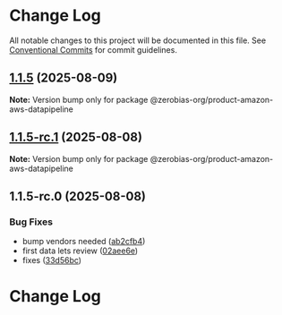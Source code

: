 # Change Log

All notable changes to this project will be documented in this file.
See [Conventional Commits](https://conventionalcommits.org) for commit guidelines.

## [1.1.5](https://github.com/zerobias-org/product/compare/@zerobias-org/product-amazon-aws-datapipeline@1.1.5-rc.1...@zerobias-org/product-amazon-aws-datapipeline@1.1.5) (2025-08-09)

**Note:** Version bump only for package @zerobias-org/product-amazon-aws-datapipeline





## [1.1.5-rc.1](https://github.com/zerobias-org/product/compare/@zerobias-org/product-amazon-aws-datapipeline@1.1.5-rc.0...@zerobias-org/product-amazon-aws-datapipeline@1.1.5-rc.1) (2025-08-08)

**Note:** Version bump only for package @zerobias-org/product-amazon-aws-datapipeline





## 1.1.5-rc.0 (2025-08-08)


### Bug Fixes

* bump vendors needed ([ab2cfb4](https://github.com/zerobias-org/product/commit/ab2cfb4a9cf2e3008e08b068f98011fec096c932))
* first data lets review ([02aee6e](https://github.com/zerobias-org/product/commit/02aee6e8c4f11675de7c63a00f4c8254a67a4dd7))
* fixes ([33d56bc](https://github.com/zerobias-org/product/commit/33d56bcaedf3fa5e3939a33c0fb57eda53539d05))





# Change Log

